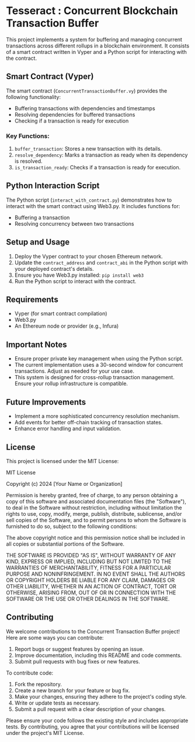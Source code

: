 # Tesseract : Concurrent Blockchain Transaction Buffer

This project implements a system for buffering and managing concurrent transactions across different rollups in a blockchain environment. It consists of a smart contract written in Vyper and a Python script for interacting with the contract.

## Smart Contract (Vyper)

The smart contract (`ConcurrentTransactionBuffer.vy`) provides the following functionality:

- Buffering transactions with dependencies and timestamps
- Resolving dependencies for buffered transactions
- Checking if a transaction is ready for execution

### Key Functions:

1. `buffer_transaction`: Stores a new transaction with its details.
2. `resolve_dependency`: Marks a transaction as ready when its dependency is resolved.
3. `is_transaction_ready`: Checks if a transaction is ready for execution.

## Python Interaction Script

The Python script (`interact_with_contract.py`) demonstrates how to interact with the smart contract using Web3.py. It includes functions for:

- Buffering a transaction
- Resolving concurrency between two transactions

## Setup and Usage

1. Deploy the Vyper contract to your chosen Ethereum network.
2. Update the `contract_address` and `contract_abi` in the Python script with your deployed contract's details.
3. Ensure you have Web3.py installed: `pip install web3`
4. Run the Python script to interact with the contract.

## Requirements

- Vyper (for smart contract compilation)
- Web3.py
- An Ethereum node or provider (e.g., Infura)

## Important Notes

- Ensure proper private key management when using the Python script.
- The current implementation uses a 30-second window for concurrent transactions. Adjust as needed for your use case.
- This system is designed for cross-rollup transaction management. Ensure your rollup infrastructure is compatible.

## Future Improvements

- Implement a more sophisticated concurrency resolution mechanism.
- Add events for better off-chain tracking of transaction states.
- Enhance error handling and input validation.

## License

This project is licensed under the MIT License:

MIT License

Copyright (c) 2024 [Your Name or Organization]

Permission is hereby granted, free of charge, to any person obtaining a copy
of this software and associated documentation files (the "Software"), to deal
in the Software without restriction, including without limitation the rights
to use, copy, modify, merge, publish, distribute, sublicense, and/or sell
copies of the Software, and to permit persons to whom the Software is
furnished to do so, subject to the following conditions:

The above copyright notice and this permission notice shall be included in all
copies or substantial portions of the Software.

THE SOFTWARE IS PROVIDED "AS IS", WITHOUT WARRANTY OF ANY KIND, EXPRESS OR
IMPLIED, INCLUDING BUT NOT LIMITED TO THE WARRANTIES OF MERCHANTABILITY,
FITNESS FOR A PARTICULAR PURPOSE AND NONINFRINGEMENT. IN NO EVENT SHALL THE
AUTHORS OR COPYRIGHT HOLDERS BE LIABLE FOR ANY CLAIM, DAMAGES OR OTHER
LIABILITY, WHETHER IN AN ACTION OF CONTRACT, TORT OR OTHERWISE, ARISING FROM,
OUT OF OR IN CONNECTION WITH THE SOFTWARE OR THE USE OR OTHER DEALINGS IN THE
SOFTWARE.

## Contributing

We welcome contributions to the Concurrent Transaction Buffer project! Here are some ways you can contribute:

1. Report bugs or suggest features by opening an issue.
2. Improve documentation, including this README and code comments.
3. Submit pull requests with bug fixes or new features.

To contribute code:

1. Fork the repository.
2. Create a new branch for your feature or bug fix.
3. Make your changes, ensuring they adhere to the project's coding style.
4. Write or update tests as necessary.
5. Submit a pull request with a clear description of your changes.

Please ensure your code follows the existing style and includes appropriate tests. By contributing, you agree that your contributions will be licensed under the project's MIT License.
